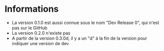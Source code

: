 # Informations

- La version 0.1.0 est aussi connue sous le nom "Dev Release 0", qui n'est pas sur le GitHub
- La version 0.2.0 n'existe pas
- A partir de la version 0.3.0d, il y a un "d" à la fin de la version pour indiquer une version de dev

